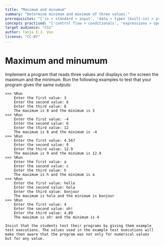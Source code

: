 ```yaml
---
title: "Maximum and minumum"
summary: "Determine minimum and maximum of three values."
prerequisites: "['io > standard > input', 'data > types (built-in) > primitive > numeric', 'imperative programming > variables > variable declaration', 'imperative programming > variables > assignment']"
concepts practised: "['control flow > conditionals', 'expressions > operators > relational operators']"
target audience: "CS1"
author: Tanja E.J. Vos
license: "CC-BY"
...
```


# Maximum and minumum





Implement a program that reads three values and displays on the
screen the maximum and the minimum. Run the following examples to
test that your program gives the same outputs:

```small
>>> %Run 
    Enter the first value: 3
    Enter the second value: 6
    Enter the third value: 8
    The maximum is 8 and the minimum is 3
>>> %Run 
    Enter the first value: -4
    Enter the second value: 6
    Enter the third value: 12
    The maximum is 6 and the minimum is -4
>>> %Run
    Enter the first value: 4.567
    Enter the second value: 9
    Enter the third value: 12.9
    The maximum is 9 and the minimum is 12.9
>>> %Run 
    Enter the first value: a
    Enter the second value: c
    Enter the third value: h
    The maximum is h and the minimum is a
>>> %Run 
    Enter the first value: hello
    Enter the second value: hola
    Enter the third value: bonjour
    The maximum is hola and the minimum is bonjour
>>> %Run 
    Enter the first value: 4
    Enter the second value: oh!
    Enter the third value: 4.89
    The maximum is oh! and the minimum is 4
```

```testruntile
Insist that the students test their programs by giving them example
test executions. The values used in the example test executions will
make then aware that the program was not only for numerical values
but for any value.
```

